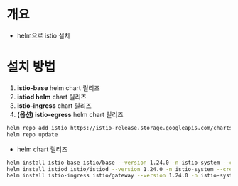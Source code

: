 # 개요
* helm으로 istio 설치

# 설치 방법
1. **istio-base** helm chart 릴리즈
2. **istiod helm** chart 릴리즈
3. **istio-ingress** chart 릴리즈
4. **(옵션) istio-egress** helm chart 릴리즈


```sh
helm repo add istio https://istio-release.storage.googleapis.com/charts
helm repo update
```

* helm chart 릴리즈

```sh
helm install istio-base istio/base --version 1.24.0 -n istio-system --create-namespace --set defaultRevision=default
helm install istiod istio/istiod --version 1.24.0 -n istio-system --create-namespace --wait
helm install istio-ingress istio/gateway --version 1.24.0 -n istio-system --create-namespace --wait
```
